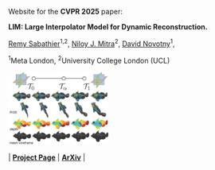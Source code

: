 Website for the **CVPR 2025** paper:

**LIM: Large Interpolator Model for Dynamic Reconstruction.**

[Remy Sabathier](https://profiles.ucl.ac.uk/96179-remy-sabathier)<sup>1,2</sup>,
[Niloy J. Mitra](http://www0.cs.ucl.ac.uk/staff/n.mitra/)<sup>2</sup>,
[David Novotny](https://d-novotny.github.io/)<sup>1</sup>,

<sup>1</sup>Meta London, <sup>2</sup>University College London (UCL)

<img src="static/images/lim.jpg" style="width: 40%;">

| [**Project Page**](https://remysabathier.github.io/lim.github.io/) | [**ArXiv**](https://arxiv.org/abs/2503.22537) |
